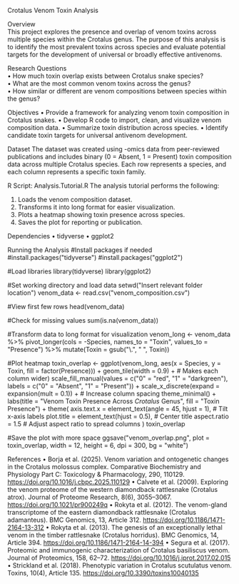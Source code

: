 Crotalus Venom Toxin Analysis

Overview<br>
This project explores the presence and overlap of venom toxins across multiple species within the Crotalus genus. The purpose of this analysis is to identify the most prevalent toxins across species and evaluate potential targets for the development of universal or broadly effective antivenoms.

Research Questions<br>
•	How much toxin overlap exists between Crotalus snake species?<br>
•	What are the most common venom toxins across the genus?<br>
•	How similar or different are venom compositions between species within the genus?<br>

Objectives
•	Provide a framework for analyzing venom toxin composition in Crotalus snakes.
•	Develop R code to import, clean, and visualize venom composition data.
•	Summarize toxin distribution across species.
•	Identify candidate toxin targets for universal antivenom development.

Dataset
The dataset was created using -omics data from peer-reviewed publications and includes binary (0 = Absent, 1 = Present) toxin composition data across multiple Crotalus species. Each row represents a species, and each column represents a specific toxin family.

R Script: Analysis.Tutorial.R
The analysis tutorial performs the following:
1.	Loads the venom composition dataset.
2.	Transforms it into long format for easier visualization.
3.	Plots a heatmap showing toxin presence across species.
4.	Saves the plot for reporting or publication.

Dependencies
•	tidyverse
•	ggplot2

Running the Analysis
#Install packages if needed
#install.packages("tidyverse")
#install.packages("ggplot2")

#Load libraries
library(tidyverse)
library(ggplot2)

#Set working directory and load data
setwd("Insert relevant folder location")
venom_data <- read.csv("venom_composition.csv")

#View first few rows
head(venom_data)

#Check for missing values
sum(is.na(venom_data))

#Transform data to long format for visualization
venom_long <- venom_data %>%
  pivot_longer(cols = -Species, names_to = "Toxin", values_to = "Presence") %>%
  mutate(Toxin = gsub("\\.", " ", Toxin))

#Plot heatmap
toxin_overlap <- ggplot(venom_long, aes(x = Species, y = Toxin, fill = factor(Presence))) +
  geom_tile(width = 0.9) +  # Makes each column wider)
  scale_fill_manual(values = c("0" = "red", "1" = "darkgreen"),
                      labels = c("0" = "Absent", "1" = "Present")) +
  scale_x_discrete(expand = expansion(mult = 0.1)) +  # Increase column spacing
  theme_minimal() +
  labs(title = "Venom Toxin Presence Across *Crotalus* Genus", fill = "Toxin Presence") +
  theme(
    axis.text.x = element_text(angle = 45, hjust = 1),  # Tilt x-axis labels
    plot.title = element_text(hjust = 0.5),  # Center title
    aspect.ratio = 1.5  # Adjust aspect ratio to spread columns
  )
toxin_overlap

#Save the plot with more space
ggsave("venom_overlap.png", plot = toxin_overlap, width = 12, height = 6, dpi = 300, bg = "white")

References
•	Borja et al. (2025). Venom variation and ontogenetic changes in the Crotalus molossus complex. Comparative Biochemistry and Physiology Part C: Toxicology & Pharmacology, 290, 110129. https://doi.org/10.1016/j.cbpc.2025.110129
•	Calvete et al. (2009). Exploring the venom proteome of the western diamondback rattlesnake (Crotalus atrox). Journal of Proteome Research, 8(6), 3055–3067. https://doi.org/10.1021/pr900249q
•	Rokyta et al. (2012). The venom-gland transcriptome of the eastern diamondback rattlesnake (Crotalus adamanteus). BMC Genomics, 13, Article 312. https://doi.org/10.1186/1471-2164-13-312
•	Rokyta et al. (2013). The genesis of an exceptionally lethal venom in the timber rattlesnake (Crotalus horridus). BMC Genomics, 14, Article 394. https://doi.org/10.1186/1471-2164-14-394
•	Segura et al. (2017). Proteomic and immunogenic characterization of Crotalus basiliscus venom. Journal of Proteomics, 158, 62–72. https://doi.org/10.1016/j.jprot.2017.02.015
•	Strickland et al. (2018). Phenotypic variation in Crotalus scutulatus venom. Toxins, 10(4), Article 135. https://doi.org/10.3390/toxins10040135
